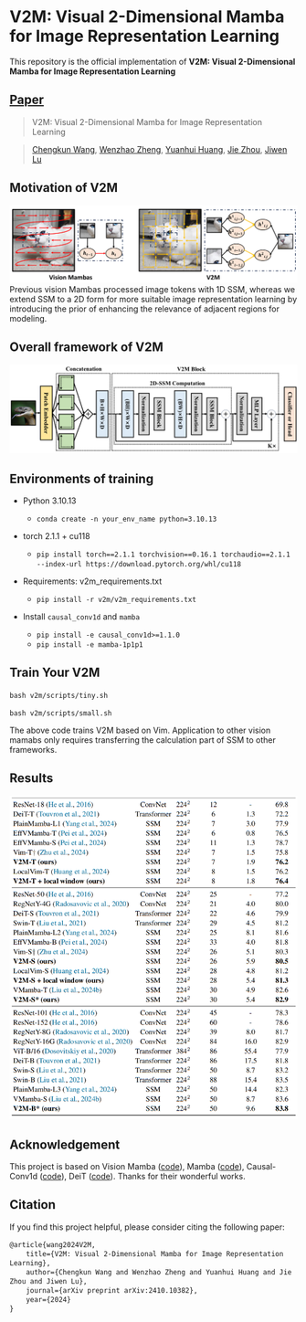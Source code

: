 # V2M: Visual 2-Dimensional Mamba for Image Representation Learning

This repository is the official implementation of **V2M: Visual 2-Dimensional Mamba for Image Representation Learning**

## [Paper](http://arxiv.org/abs/2410.10382)

> V2M: Visual 2-Dimensional Mamba for Image Representation Learning

> [Chengkun Wang](https://scholar.google.com/citations?user=69-8jtcAAAAJ&hl=zh-CN&oi=sra), [Wenzhao Zheng](https://wzzheng.net/), [Yuanhui Huang](https://scholar.google.com/citations?hl=zh-CN&user=LKVgsk4AAAAJ), [Jie Zhou](https://scholar.google.com/citations?user=6a79aPwAAAAJ&hl=en&authuser=1), [Jiwen Lu](http://ivg.au.tsinghua.edu.cn/Jiwen_Lu/)

## Motivation of V2M

![Alt text](./motivation.png)
Previous vision Mambas processed image tokens with 1D SSM, whereas we extend SSM to a 2D form for more suitable image representation
learning by introducing the prior of enhancing the relevance of adjacent regions for modeling.

## Overall framework of V2M

![Alt text](./framework.png)

## Environments of training

- Python 3.10.13

  - `conda create -n your_env_name python=3.10.13`

- torch 2.1.1 + cu118
  - `pip install torch==2.1.1 torchvision==0.16.1 torchaudio==2.1.1 --index-url https://download.pytorch.org/whl/cu118`

- Requirements: v2m_requirements.txt
  - `pip install -r v2m/v2m_requirements.txt`

- Install ``causal_conv1d`` and ``mamba``
  - `pip install -e causal_conv1d>=1.1.0`
  - `pip install -e mamba-1p1p1`

## Train Your V2M

`bash v2m/scripts/tiny.sh`

`bash v2m/scripts/small.sh`

The above code trains V2M based on Vim. Application to other vision mamabs only requires transferring the calculation part of SSM to other frameworks.

## Results

![Alt text](./result.png)

## Acknowledgement 
This project is based on Vision Mamba ([code](https://github.com/hustvl/Vim/tree/main)), Mamba ([code](https://github.com/state-spaces/mamba)), Causal-Conv1d ([code](https://github.com/Dao-AILab/causal-conv1d)), DeiT ([code](https://github.com/facebookresearch/deit)). Thanks for their wonderful works.

## Citation

If you find this project helpful, please consider citing the following paper:
```
@article{wang2024V2M,
    title={V2M: Visual 2-Dimensional Mamba for Image Representation Learning},
    author={Chengkun Wang and Wenzhao Zheng and Yuanhui Huang and Jie Zhou and Jiwen Lu},
    journal={arXiv preprint arXiv:2410.10382},
    year={2024}
}
```
